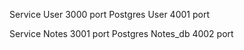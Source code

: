 Service User 3000 port
Postgres User 4001 port

Service Notes 3001 port
Postgres Notes_db 4002 port

